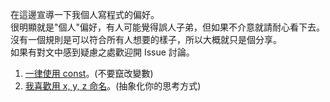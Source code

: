 在這邊宣導一下我個人寫程式的偏好。  
很明顯就是"個人"偏好，有人可能覺得誤人子弟，但如果不介意就請耐心看下去。  
沒有一個規則是可以符合所有人想要的樣子，所以大概就只是個分享。  
如果有對文中感到疑慮之處歡迎開 Issue 討論。

1. [一律使用 const](https://github.com/QimatLuo/best_practice/blob/main/var_let_const.md)。(不要竄改變數)
2. [我喜歡用 x, y, z 命名](https://github.com/QimatLuo/best_practice/blob/main/xyz.md)。(抽象化你的思考方式)
